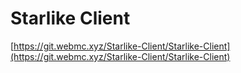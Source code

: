 # Starlike Client

[https://git.webmc.xyz/Starlike-Client/Starlike-Client](https://git.webmc.xyz/Starlike-Client/Starlike-Client)
